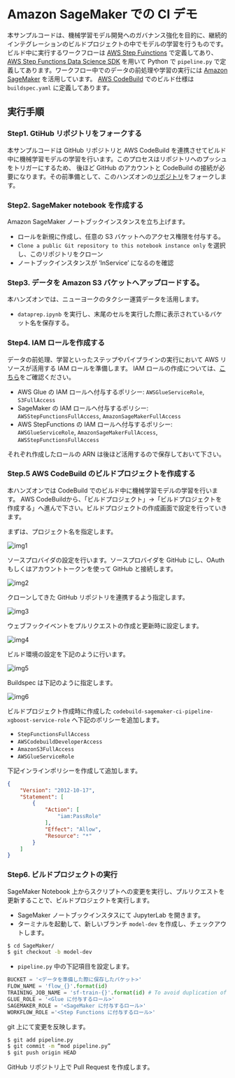 # Amazon SageMaker での CI デモ

本サンプルコードは、機械学習モデル開発へのガバナンス強化を目的に、継続的インテグレーションのビルドプロジェクトの中でモデルの学習を行うものです。ビルド中に実行するワークフローは [AWS Step Fuinctions](https://aws.amazon.com/jp/step-functions/) で定義してあり、[AWS Step Functions Data Science SDK](https://docs.aws.amazon.com/ja_jp/step-functions/latest/dg/concepts-python-sdk.html) を用いて Python で `pipeline.py` で定義してあります。ワークフロー中でのデータの前処理や学習の実行には [Amazon SageMaker](https://aws.amazon.com/jp/sagemaker/) を活用しています。 [AWS CodeBuild](https://aws.amazon.com/jp/codebuild/) でのビルド仕様は `buildspec.yaml` に定義してあります。

## 実行手順
### Step1. GtiHub リポジトリをフォークする
本サンプルコードは GitHub リポジトリと AWS CodeBuild を連携させてビルド中に機械学習モデルの学習を行います。このプロセスはリポジトリへのプッシュをトリガーにするため、 後ほど GitHub のアカウントと CodeBuild の接続が必要になります。その前準備として、このハンズオンの[リポジトリ](https://github.com/tkazusa/sagemaker-ml-ci-pipeline-xgboost)をフォークします。


### Step2. SageMaker notebook を作成する
Amazon SageMaker ノートブックインスタンスを立ち上げます。

- ロールを新規に作成し、任意の S3 バケットへのアクセス権限を付与する。
- `Clone a public Git repository to this notebook instance only`  を選択し、このリポジトリをクローン
- ノートブックインスタンスが ‘InService’ になるのを確認


### Step3. データを Amazon S3 バケットへアップロードする。
本ハンズオンでは、ニューヨークのタクシー運賃データを活用します。
- `dataprep.ipynb` を実行し、末尾のセルを実行した際に表示されているバケット名を保存する。


### Step4. IAM ロールを作成する
データの前処理、学習といったステップやパイプラインの実行において AWS リソースが活用する IAM ロールを準備します。 IAM ロールの作成については、[こちら](https://docs.aws.amazon.com/ja_jp/IAM/latest/UserGuide/id_roles_create.html)をご確認ください。

- AWS Glue の IAM ロールへ付与するポリシー: `AWSGlueServiceRole`, `S3FullAccess`
- SageMaker の IAM ロールへ付与するポリシー: `AWSStepFunctionsFullAccess`, `AmazonSageMakerFullAccess`
- AWS StepFunctions の IAM ロールへ付与するポリシー: `AWSGlueServiceRole`, `AmazonSageMakerFullAccess`, `AWSStepFunctionsFullAccess`
    
  
それぞれ作成したロールの ARN は後ほど活用するので保存しておいて下さい。


### Step.5 AWS CodeBuild のビルドプロジェクトを作成する

本ハンズオンでは CodeBuild でのビルド中に機械学習モデルの学習を行います。
AWS CodeBuildから、「ビルドプロジェクト」→「ビルドプロジェクトを作成する」へ進んで下さい。ビルドプロジェクトの作成画面で設定を行っていきます。

まずは、プロジェクト名を指定します。

![img1](img/img1.png)

ソースプロバイダの設定を行います。ソースプロバイダを GitHub にし、OAuth もしくはアカウントトークンを使って GitHub と接続します。

![img2](img/img2.png)

クローンしてきた GitHub リポジトリを連携するよう指定します。

![img3](img/img3.png)


ウェブフックイベントをプルリクエストの作成と更新時に設定します。

![img4](img/img4.png)


ビルド環境の設定を下記のように行います。

![img5](img/img5.png)


Buildspec は下記のように指定します。

![img6](img/img6.png)


ビルドプロジェクト作成時に作成した `codebuild-sagemaker-ci-pipeline-xgboost-service-role` へ下記のポリシーを追加します。

- `StepFunctionsFullAccess`
- `AWSCodebuildDeveloperAccess`
- `AmazonS3FullAccess`
- `AWSGlueServiceRole`
    
下記インラインポリシーを作成して追加します。
```JSON
{
	"Version": "2012-10-17",
	"Statement": [
		{
			"Action": [
				"iam:PassRole"
			],
			"Effect": "Allow",
			"Resource": "*"
		}
	]
}
```


### Step6. ビルドプロジェクトの実行
SageMaker Notebook 上からスクリプトへの変更を実行し、プルリクエストを更新することで、ビルドプロジェクトを実行します。

- SageMaker ノートブックインスタスにて JupyterLab を開きます。
- ターミナルを起動して、新しいブランチ `model-dev` を作成し、チェックアウトします。

```Bash
$ cd SageMaker/
$ git checkout -b model-dev
```

- `pipeline.py` 中の下記項目を設定します。

```Python
BUCKET = '<データを準備した際に保存したバケット>'
FLOW_NAME = 'flow_{}'.format(id) 
TRAINING_JOB_NAME = 'sf-train-{}'.format(id) # To avoid duplication of job name
GLUE_ROLE = '<Glue に付与するロール>'
SAGEMAKER_ROLE = '<SageMaker に付与するロール>'
WORKFLOW_ROLE ='<Step Functions に付与するロール>'
```

git 上にて変更を反映します。
```Bash
$ git add pipeline.py
$ git commit -m “mod pipeline.py”
$ git push origin HEAD
```

GitHub リポジトリ上で Pull Request を作成します。


